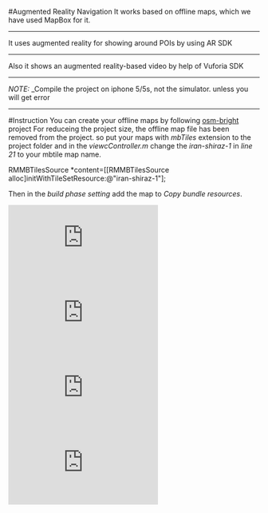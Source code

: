#Augmented Reality Navigation
It works based on offline maps, which we have used MapBox for it.
___
It uses augmented reality for showing around POIs by using AR SDK
___
Also it shows an augmented reality-based video by help of Vuforia SDK
___
*NOTE:* _Compile the project on iphone 5/5s, not the simulator. unless you will get error
___
#Instruction
You can create your offline maps by following [osm-bright](https://github.com/mapbox/osm-bright) project
For reduceing the project size, the offline map file has been removed from the project. so put your maps with *mbTiles* extension to the project folder and in the *viewcController.m* change the _iran-shiraz-1_   in *line 21* to your mbtile map name.

RMMBTilesSource *content=[[RMMBTilesSource alloc]initWithTileSetResource:@"iran-shiraz-1"];

Then in the _build phase setting_ add the map to *Copy bundle resources*.

![pic1](http://img4.imagetitan.com/img.php?image=15_page1.png)
![pic2](http://img4.imagetitan.com/img.php?image=15_page2.png)
![pic3](http://img4.imagetitan.com/img.php?image=15_page3.png)
![pic4](http://img4.imagetitan.com/img.php?image=15_page4.png)
